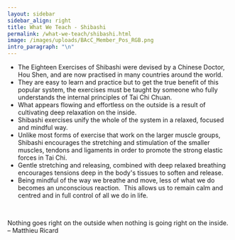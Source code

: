 ```yaml
---
layout: sidebar
sidebar_align: right
title: What We Teach - Shibashi
permalink: /what-we-teach/shibashi.html
image: /images/uploads/BAcC_Member_Pos_RGB.png
intro_paragraph: "\n"
---
```

* The Eighteen Exercises of Shibashi were devised by a Chinese Doctor, Hou Shen, and are now practised in many countries around the world. 
* They are easy to learn and practice but to get the true benefit of this popular system, the exercises must be taught by someone who fully understands the internal principles of Tai Chi Chuan.
* What appears flowing and effortless on the outside is a result of cultivating deep relaxation on the inside.  
* Shibashi exercises unify the whole of the system in a relaxed, focused and mindful way. 
* Unlike most forms of exercise that work on the larger muscle groups, Shibashi encourages the stretching and stimulation of the smaller muscles, tendons and ligaments in order to promote the strong elastic forces in Tai Chi.
* Gentle stretching and releasing, combined with deep relaxed breathing encourages tensions deep in the body's tissues to soften and release.
* Being mindful of the way we breathe and move, less of what we do becomes an unconscious reaction.  This allows us to remain calm and centred and in full control of all we do in life. 

 

Nothing goes right on the outside when nothing is going right on the inside. – Matthieu Ricard